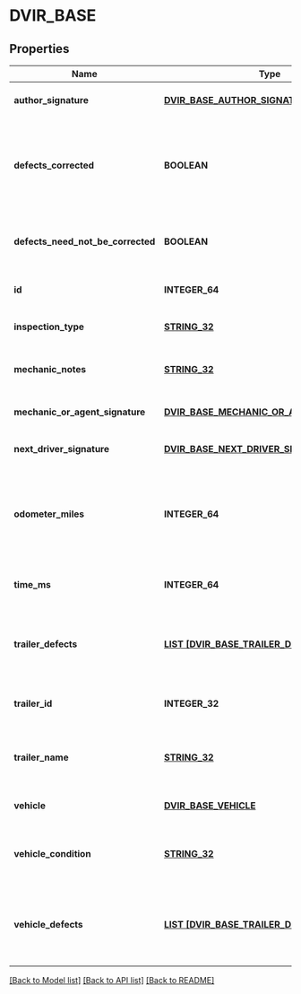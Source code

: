 # DVIR_BASE

## Properties
Name | Type | Description | Notes
------------ | ------------- | ------------- | -------------
**author_signature** | [**DVIR_BASE_AUTHOR_SIGNATURE**](DvirBase_authorSignature.md) |  | [optional] [default to null]
**defects_corrected** | **BOOLEAN** | Signifies if the defects on the vehicle corrected after the DVIR is done. | [optional] [default to null]
**defects_need_not_be_corrected** | **BOOLEAN** | Signifies if the defects on this vehicle can be ignored. | [optional] [default to null]
**id** | **INTEGER_64** | The id of this DVIR record. | [optional] [default to null]
**inspection_type** | [**STRING_32**](STRING_32.md) | Inspection type of the DVIR. | [optional] [default to null]
**mechanic_notes** | [**STRING_32**](STRING_32.md) | The mechanics notes on the DVIR. | [optional] [default to null]
**mechanic_or_agent_signature** | [**DVIR_BASE_MECHANIC_OR_AGENT_SIGNATURE**](DvirBase_mechanicOrAgentSignature.md) |  | [optional] [default to null]
**next_driver_signature** | [**DVIR_BASE_NEXT_DRIVER_SIGNATURE**](DvirBase_nextDriverSignature.md) |  | [optional] [default to null]
**odometer_miles** | **INTEGER_64** | The odometer reading in miles for the vehicle when the DVIR was done. | [optional] [default to null]
**time_ms** | **INTEGER_64** | Timestamp of this DVIR in UNIX milliseconds. | [optional] [default to null]
**trailer_defects** | [**LIST [DVIR_BASE_TRAILER_DEFECTS]**](DvirBase_trailerDefects.md) | Defects registered for the trailer which was part of the DVIR. | [optional] [default to null]
**trailer_id** | **INTEGER_32** | The id of the trailer which was part of the DVIR. | [optional] [default to null]
**trailer_name** | [**STRING_32**](STRING_32.md) | The name of the trailer which was part of the DVIR. | [optional] [default to null]
**vehicle** | [**DVIR_BASE_VEHICLE**](DvirBase_vehicle.md) |  | [optional] [default to null]
**vehicle_condition** | [**STRING_32**](STRING_32.md) | The condition of vechile on which DVIR was done. | [optional] [default to null]
**vehicle_defects** | [**LIST [DVIR_BASE_TRAILER_DEFECTS]**](DvirBase_trailerDefects.md) | Defects registered for the vehicle which was part of the DVIR. | [optional] [default to null]

[[Back to Model list]](../README.md#documentation-for-models) [[Back to API list]](../README.md#documentation-for-api-endpoints) [[Back to README]](../README.md)


